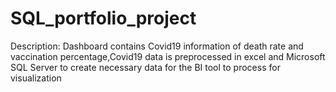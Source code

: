 # SQL_portfolio_project
Description:
Dashboard contains Covid19 information of death rate and vaccination percentage,Covid19 data is preprocessed in excel and Microsoft SQL Server to create necessary data for the BI tool to process for visualization
